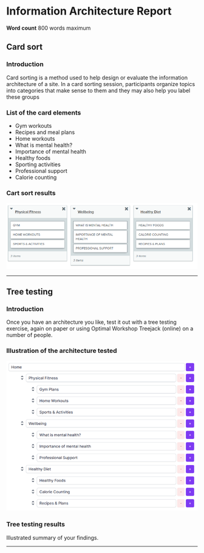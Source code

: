 # Information Architecture Report

**Word count** 800 words maximum

## Card sort

### Introduction

Card sorting is a method used to help design or evaluate the information architecture of a site. In a card sorting session, participants organize topics into categories that make sense to them and they may also help you label these groups


### List of the card elements

- Gym workouts 
- Recipes and meal plans
- Home workouts 
- What is mental health?
- Importance of mental health
- Healthy foods
- Sporting activities
- Professional support 
- Calorie counting

### Cart sort results

<img src="sp2-media/CardSort.png" alt="Card Sort" width="600">

---

## Tree testing

### Introduction

Once you have an architecture you like, test it out with a tree testing exercise, again on paper or using Optimal Workshop Treejack (online) on a number of people.

### Illustration of the architecture tested

<img src="sp2-media/TreeTesting.png" alt="Card Sort" width="600">

### Tree testing results

Illustrated summary of your findings.

---
